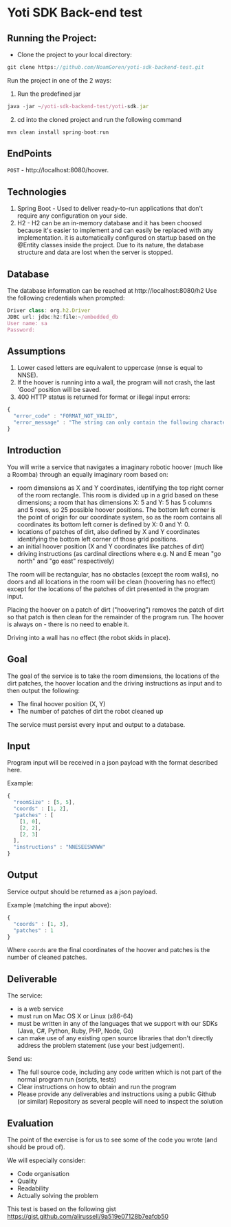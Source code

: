 Yoti SDK Back-end test
======================

## Running the Project:
- Clone the project to your local directory:
```javascript
git clone https://github.com/NoamGoren/yoti-sdk-backend-test.git
```
Run the project in one of the 2 ways:

1) Run the predefined jar
```javascript
java -jar ~/yoti-sdk-backend-test/yoti-sdk.jar
```

2) cd into the cloned project and run the following command
```javascript
mvn clean install spring-boot:run
```

## EndPoints
```POST``` - http://localhost:8080/hoover.


## Technologies
1) Spring Boot - Used to deliver ready-to-run applications that don't require any configuration on your side.
2) H2 - H2 can be an in-memory database and it has been choosed because it's easier to implement and can easily be replaced with any implementation. it is automatically configured on startup based on the @Entity classes inside the project. Due to its nature, the database structure and data are lost when the server is stopped.


## Database
 The database information can be reached at http://localhost:8080/h2 Use the following credentials when prompted:
 
```javascript
Driver class: org.h2.Driver 
JDBC url: jdbc:h2:file:~/embedded_db
User name: sa
Password:  
```

## Assumptions
1) Lower cased letters are equivalent to uppercase (nnse is equal to NNSE).
2) If the hoover is running into a wall, the program will not crash, the last 'Good' position will be saved.
3) 400 HTTP status is returned for format or illegal input errors:

```javascript
{
  "error_code" : "FORMAT_NOT_VALID",
  "error_message" : "The string can only contain the following characters: N,S,W,E."
}
```

## Introduction
You will write a service that navigates a imaginary robotic hoover (much like a Roomba) through an equally imaginary room based on:

- room dimensions as X and Y coordinates, identifying the top right corner of the room rectangle. This room is divided up in a grid based on these dimensions; a room that has dimensions X: 5 and Y: 5 has 5 columns and 5 rows, so 25 possible hoover positions. The bottom left corner is the point of origin for our coordinate system, so as the room contains all coordinates its bottom left corner is defined by X: 0 and Y: 0.
- locations of patches of dirt, also defined by X and Y coordinates identifying the bottom left corner of those grid positions.
- an initial hoover position (X and Y coordinates like patches of dirt)
- driving instructions (as cardinal directions where e.g. N and E mean "go north" and "go east" respectively)

The room will be rectangular, has no obstacles (except the room walls), no doors and all locations in the room will be clean (hoovering has no effect) except for the locations of the patches of dirt presented in the program input.

Placing the hoover on a patch of dirt ("hoovering") removes the patch of dirt so that patch is then clean for the remainder of the program run. The hoover is always on - there is no need to enable it.

Driving into a wall has no effect (the robot skids in place).

## Goal
The goal of the service is to take the room dimensions, the locations of the dirt patches, the hoover location and the driving instructions as input and to then output the following:

- The final hoover position (X, Y)
- The number of patches of dirt the robot cleaned up

The service must persist every input and output to a database.

## Input
Program input will be received in a json payload with the format described here.

Example:

```javascript
{
  "roomSize" : [5, 5],
  "coords" : [1, 2],
  "patches" : [
    [1, 0],
    [2, 2],
    [2, 3]
  ],
  "instructions" : "NNESEESWNWW"
}
```

## Output
Service output should be returned as a json payload.

Example (matching the input above):

```javascript
{
  "coords" : [1, 3],
  "patches" : 1
}
```

Where `coords` are the final coordinates of the hoover and patches is the number of cleaned patches.

## Deliverable
The service:

- is a web service
- must run on Mac OS X or Linux (x86-64)
- must be written in any of the languages that we support with our SDKs (Java, C#, Python, Ruby, PHP, Node, Go)
- can make use of any existing open source libraries that don't directly address the problem statement (use your best judgement).

Send us:

- The full source code, including any code written which is not part of the normal program run (scripts, tests)
- Clear instructions on how to obtain and run the program
- Please provide any deliverables and instructions using a public Github (or similar) Repository as several people will need to inspect the solution

## Evaluation
The point of the exercise is for us to see some of the code you wrote (and should be proud of).

We will especially consider:

- Code organisation
- Quality
- Readability
- Actually solving the problem

This test is based on the following gist https://gist.github.com/alirussell/9a519e07128b7eafcb50

